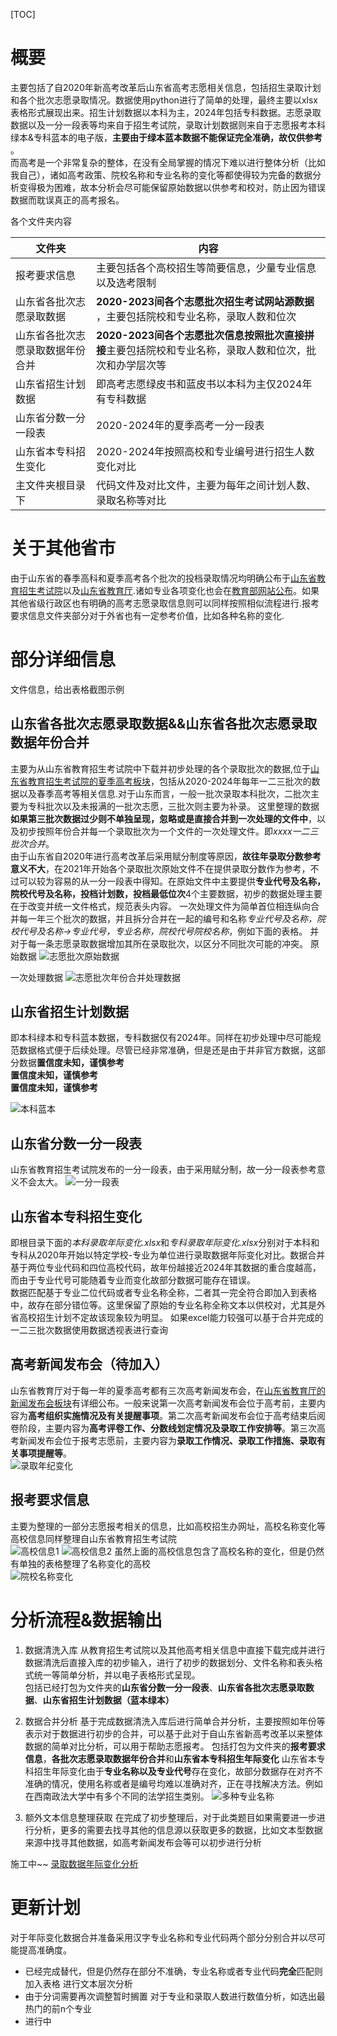 [TOC]

# 概要
主要包括了自2020年新高考改革后山东省高考志愿相关信息，包括招生录取计划和各个批次志愿录取情况。数据使用python进行了简单的处理，最终主要以xlsx表格形式展现出来。招生计划数据以本科为主，2024年包括专科数据。志愿录取数据以及一分一段表等均来自于招生考试院，录取计划数据则来自于志愿报考本科绿本&专科蓝本的电子版，**主要由于绿本蓝本数据不能保证完全准确，故仅供参考**  。  
而高考是一个非常复杂的整体，在没有全局掌握的情况下难以进行整体分析（比如我自己），诸如高考政策、院校名称和专业名称的变化等都使得较为完备的数据分析变得极为困难，故本分析会尽可能保留原始数据以供参考和校对，防止因为错误数据而耽误真正的高考报名。

各个文件夹内容  

| 文件夹                           | 内容                                                                                                    |
| -------------------------------- | ------------------------------------------------------------------------------------------------------- |
| 报考要求信息                     | 主要包括各个高校招生等简要信息，少量专业信息以及选考限制|
| 山东省各批次志愿录取数据         | **2020-2023间各个志愿批次招生考试网站源数据** ，主要包括院校和专业名称，录取人数和位次                  |
| 山东省各批次志愿录取数据年份合并 | **2020-2023间各个志愿批次信息按照批次直接拼接**主要包括院校和专业名称，录取人数和位次，批次和办学层次等 |
| 山东省招生计划数据               | 即高考志愿绿皮书和蓝皮书以本科为主仅2024年有专科数据                                                    |
| 山东省分数一分一段表             | 2020-2024年的夏季高考一分一段表                                                                         |
| 山东省本专科招生变化         | 2020-2024年按照高校和专业编号进行招生人数变化对比                                                                         |
| 主文件夹根目录下                 | 代码文件及对比文件，主要为每年之间计划人数、录取名称等对比                                              |
# 关于其他省市
由于山东省的春季高科和夏季高考各个批次的投档录取情况均明确公布于[山东省教育招生考试院](https://www.sdzk.cn/)以及[山东省教育厅](http://edu.shandong.gov.cn).诸如专业各项变化也会在[教育部网站公布](http://www.moe.gov.cn/s78/A07/zcs_ztzl/2017_zt06/17zt06_bznr/zhijiao/)。如果其他省级行政区也有明确的高考志愿录取信息则可以同样按照相似流程进行.报考要求信息文件夹部分对于外省也有一定参考价值，比如各种名称的变化.

# 部分详细信息
文件信息，给出表格截图示例
## 山东省各批次志愿录取数据&&山东省各批次志愿录取数据年份合并
主要为从山东省教育招生考试院中下载并初步处理的各个录取批次的数据,位于[山东省教育招生考试院的夏季高考板块](https://www.sdzk.cn/NewsList.aspx?BCID=2)，包括从2020-2024年每年一二三批次的数据以及春季高考等相关信息.对于山东而言，一般一批次录取本科批次，二批次主要为专科批次以及未报满的一批次志愿，三批次则主要为补录。
这里整理的数据**如果第三批次数据过少则不单独呈现，忽略或是直接合并到一次处理的文件中**，以及初步按照年份合并每一个录取批次为一个文件的一次处理文件。即*xxxx一二三批次合并*。  
由于山东省自2020年进行高考改革后采用赋分制度等原因，**故往年录取分数参考意义不大**，在2021年开始各个录取批次原始文件不在提供录取分数作为参考，不过可以较为容易的从一分一段表中得知。在原始文件中主要提供**专业代号及名称，院校代号及名称，投档计划数，投档最低位次**4个主要数据，初步的数据处理主要在于改变并统一文件格式，规范表头内容。
一次处理文件为简单首位相连纵向合并每一年三个批次的数据，并且拆分合并在一起的编号和名称*专业代号及名称，院校代号及名称->专业代号，专业名称，院校代号院校名称*，例如下面的表格。 并对于每一条志愿录取数据增加其所在录取批次，以区分不同批次可能的冲突。
原始数据
![志愿批次原始数据](表格截图/志愿批次原始数据.png)

一次处理数据
![志愿批次年份合并处理数据](表格截图/志愿批次年份合并处理数据.png)

## 山东省招生计划数据
即本科绿本和专科蓝本数据，专科数据仅有2024年。同样在初步处理中尽可能规范数据格式便于后续处理。尽管已经非常准确，但是还是由于并非官方数据，这部分数据**置信度未知，谨慎参考**  
**置信度未知，谨慎参考**  
**置信度未知，谨慎参考**  

![本科蓝本](表格截图/本科蓝本数据.png)

## 山东省分数一分一段表
山东省教育招生考试院发布的一分一段表，由于采用赋分制，故一分一段表参考意义不会太大。
![一分一段表](表格截图/一分一段表.png)


## 山东省本专科招生变化
即根目录下面的*本科录取年际变化.xlsx*和*专科录取年际变化.xlsx*分别对于本科和专科从2020年开始以特定学校-专业为单位进行录取数据年际变化对比。数据合并基于两位专业代码和四位高校代码，故年份越接近2024年其数据的重合度越高，而由于专业代号可能随着专业而变化故部分数据可能存在错误。  
数据匹配基于专业二位代码或者专业名称全称，二者其一完全符合即加入到表格中，故存在部分错位等。这里保留了原始的专业名称全称文本以供校对，尤其是外省高校招生计划不定故该现象较为明显。
如果excel能力较强可以基于合并完成的一二三批次数据使用数据透视表进行查询

## 高考新闻发布会（待加入）
山东省教育厅对于每一年的夏季高考都有三次高考新闻发布会，在[山东省教育厅的新闻发布会板块](http://edu.shandong.gov.cn/col/col11973/index.html)有详细公布。一般来说第一次高考新闻发布会位于高考前，主要内容为**高考组织实施情况及有关提醒事项**。第二次高考新闻发布会位于高考结束后阅卷阶段，主要内容为**高考评卷工作、分数线划定情况及录取工作安排等**。第三次高考新闻发布会位于报考志愿前，主要内容为**录取工作情况、录取工作措施、录取有关事项提醒等**。    
![录取年纪变化](表格截图/录取年际变化.png)

## 报考要求信息
主要为整理的一部分志愿报考相关的信息，比如高校招生办网址，高校名称变化等
高校信息同样整理自山东省教育招生考试院  
![高校信息1](表格截图/高校信息1.png)
![高校信息2](表格截图/高校信息2.png)
虽然上面的高校信息包含了高校名称的变化，但是仍然有单独的表格整理了名称变化的高校  
![院校名称变化](表格截图/院校名称变化.png)

# 分析流程&数据输出
1. 数据清洗入库
从教育招生考试院以及其他高考相关信息中直接下载完成并进行数据清洗后直接入库的初步输入，进行了初步的数据划分、文件名称和表头格式统一等简单分析，并以电子表格形式呈现。  
包括已经打包为文件夹的**山东省分数一分一段表**、**山东省各批次志愿录取数据**、**山东省招生计划数据（蓝本绿本）**  
2. 数据合并分析
基于完成数据清洗入库后进行简单合并分析，主要按照如年份等表示对于数据进行初步的合并，可以基于此对于自山东省新高考改革以来整体数据的简单对比分析，可以用于帮助志愿报考。
包括打包为文件夹的**报考要求信息**，**各批次志愿录取数据年份合并**和**山东省本专科招生年际变化**
山东省本专科招生年际变化由于**专业名称以及专业代号**存在变化，故部分数据存在对齐不准确的情况，使用名称或者是编号均难以准确对齐，正在寻找解决方法。例如在西南政法大学中有多个不同的法学招生类别。
![多种专业名称](表格截图/专业名称混淆.png)

3. 额外文本信息整理获取
在完成了初步整理后，对于此类题目如果需要进一步进行分析，更多的需要去找寻其他的信息源以获取更多的数据，比如文本型数据来源中找寻其他数据，如高考新闻发布会等可以初步进行分析

施工中~~
[录取数据年际变化分析](/录取数据年际变化分析.md)






# 更新计划
对于年际变化数据合并准备采用汉字专业名称和专业代码两个部分分别合并以尽可能提高准确度。  
- 已经完成替代，但是仍然存在部分不准确，专业名称或者专业代码**完全**匹配则加入表格
进行文本层次分析  
- 由于分词需要再次调整暂时搁置
对于专业和录取人数进行数值分析，如选出最热门的前n个专业
- 进行中